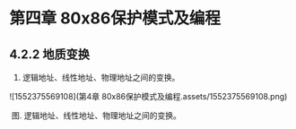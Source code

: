# 第四章 80x86保护模式及编程

## 4.2.2 地质变换

1. 逻辑地址、线性地址、物理地址之间的变换。

![1552375569108](第4章 80x86保护模式及编程.assets/1552375569108.png)

​							图. 逻辑地址、线性地址、物理地址之间的变换。
